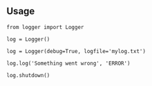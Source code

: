 ## Usage

`from logger import Logger`

`log = Logger()`

`log = Logger(debug=True, logfile='mylog.txt')`

`log.log('Something went wrong', 'ERROR')`

`log.shutdown()`
